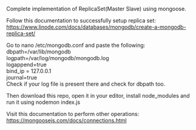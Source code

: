 Complete implementation of ReplicaSet(Master Slave) using mongoose.

Follow this documentation to successfully setup replica set: https://www.linode.com/docs/databases/mongodb/create-a-mongodb-replica-set/

Go to nano /etc/mongodb.conf and paste the following:
dbpath=/var/lib/mongodb                                                                                                                
logpath=/var/log/mongodb/mongodb.log                                                                                                    
logappend=true                                                                                                                          
bind_ip = 127.0.0.1                                                                                                                    
journal=true                                                                                                                            
Check if your log file is present there and check for dbpath too.

Then download this repo, open it in your editor, install node_modules and run it using nodemon index.js

Visit this documentation to perform other operations: https://mongoosejs.com/docs/connections.html
